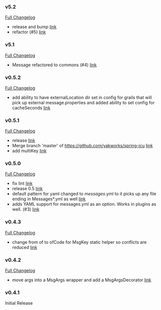 ### v5.2

[Full Changelog](https://github.com/yakworks/spring-icu4j/compare/v5.1...v5.2)
- release and bump [link](https://github.com/yakworks/spring-icu4j/commit/45be947210346fdb1b4e4a019090cd1ae55aca86)
- refactor (#5) [link](https://github.com/yakworks/spring-icu4j/commit/0106f673b853770f67a34c2fb027e50117090ad1)

### v5.1

[Full Changelog](https://github.com/yakworks/spring-icu4j/compare/v0.5.2...v5.1)
- Message refactored to commons (#4) [link](https://github.com/yakworks/spring-icu4j/commit/52130f5ff3a117e537304799a9a60f50c4e04f5b)

### v0.5.2

[Full Changelog](https://github.com/yakworks/spring-icu4j/compare/v0.5.1...v0.5.2)
- add ability to have externalLocation dir set in config for grails that will pick up external message.properties and added ability to set config for cacheSeconds [link](https://github.com/yakworks/spring-icu4j/commit/1adb386347d56218b1c78c3fa0d0e868d909ce4c)

### v0.5.1

[Full Changelog](https://github.com/yakworks/spring-icu4j/compare/v0.5.0...v0.5.1)
- release [link](https://github.com/yakworks/spring-icu4j/commit/6f73d9c7a723c1b10c42227e2f7a9d4667ee7e1f)
- Merge branch 'master' of https://github.com/yakworks/spring-icu [link](https://github.com/yakworks/spring-icu4j/commit/e4e8fa676a68f48e00d6619d7983cc49fb9f5b3c)
- add multiKey [link](https://github.com/yakworks/spring-icu4j/commit/1337e6e7a4e95f6f238aee10b90dd7170c365fb0)

### v0.5.0

[Full Changelog](https://github.com/yakworks/spring-icu4j/compare/v0.4.3...v0.5.0)
- fix lint [link](https://github.com/yakworks/spring-icu4j/commit/8267412d85974ad0ef631dee60fbee1ad86f1330)
- release 0.5 [link](https://github.com/yakworks/spring-icu4j/commit/2662fd5b36dc31a46d987d771e6a83b2e1168677)
- default pattern for yaml changed to *messages*.yml to it picks up any file ending in Messages*.yml as well [link](https://github.com/yakworks/spring-icu4j/commit/ba1817a80566b7ebbbda4010dc1cfe63dee1e8d2)
- adds YAML support for messages.yml as an option.  Works in plugins as well. (#3) [link](https://github.com/yakworks/spring-icu4j/commit/3ae1abaa906548e42f0670c4236fd40142c81b8a)

### v0.4.3

[Full Changelog](https://github.com/yakworks/spring-icu4j/compare/v0.4.2...v0.4.3)
- change from of to ofCode for MsgKey static helper so conflicts are reduced [link](https://github.com/yakworks/spring-icu4j/commit/c8d788f66081ffd075a41d1af9baa85097be5c05)

### v0.4.2

[Full Changelog](https://github.com/yakworks/spring-icu4j/compare/v0.4.1...v0.4.2)
- move args into a MsgArgs wrapper and add a MsgArgsDecorator [link](https://github.com/yakworks/spring-icu4j/commit/fbd4928424335eb4e2140af064a5c97f36ed81c7)

### v0.4.1

Initial Release
